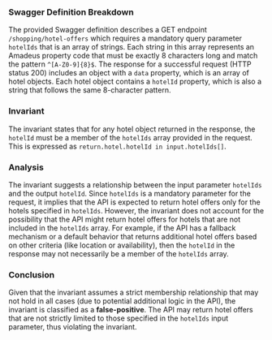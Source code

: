 ### Swagger Definition Breakdown
The provided Swagger definition describes a GET endpoint `/shopping/hotel-offers` which requires a mandatory query parameter `hotelIds` that is an array of strings. Each string in this array represents an Amadeus property code that must be exactly 8 characters long and match the pattern `^[A-Z0-9]{8}$`. The response for a successful request (HTTP status 200) includes an object with a `data` property, which is an array of hotel objects. Each hotel object contains a `hotelId` property, which is also a string that follows the same 8-character pattern.

### Invariant
The invariant states that for any hotel object returned in the response, the `hotelId` must be a member of the `hotelIds` array provided in the request. This is expressed as `return.hotel.hotelId in input.hotelIds[]`.

### Analysis
The invariant suggests a relationship between the input parameter `hotelIds` and the output `hotelId`. Since `hotelIds` is a mandatory parameter for the request, it implies that the API is expected to return hotel offers only for the hotels specified in `hotelIds`. However, the invariant does not account for the possibility that the API might return hotel offers for hotels that are not included in the `hotelIds` array. For example, if the API has a fallback mechanism or a default behavior that returns additional hotel offers based on other criteria (like location or availability), then the `hotelId` in the response may not necessarily be a member of the `hotelIds` array.

### Conclusion
Given that the invariant assumes a strict membership relationship that may not hold in all cases (due to potential additional logic in the API), the invariant is classified as a **false-positive**. The API may return hotel offers that are not strictly limited to those specified in the `hotelIds` input parameter, thus violating the invariant.
